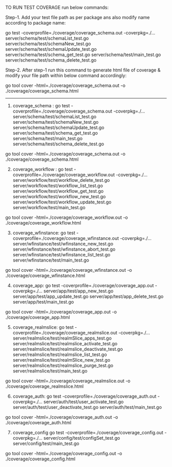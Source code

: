TO RUN TEST COVERAGE run below commands:

Step-1. Add your test file path as per package ans also modify name according to package name:

go test -coverprofile=./coverage/coverage_schema.out -coverpkg=./... server/schema/test/schemaList_test.go server/schema/test/schemaNew_test.go server/schema/test/schemaUpdate_test.go server/schema/test/schema_get_test.go server/schema/test/main_test.go server/schema/test/schema_delete_test.go

Step-2. After step-1 run this command to generate html file of coverage  & modify your file path within below command accordingly:

go tool cover -html=./coverage/coverage_schema.out -o ./coverage/coverage_schema.html

_________________________________________________________________________________________

1. coverage_schema :
go test -coverprofile=./coverage/coverage_schema.out -coverpkg=./... server/schema/test/schemaList_test.go server/schema/test/schemaNew_test.go server/schema/test/schemaUpdate_test.go server/schema/test/schema_get_test.go server/schema/test/main_test.go server/schema/test/schema_delete_test.go

go tool cover -html=./coverage/coverage_schema.out -o ./coverage/coverage_schema.html


2. coverage_workflow :
go test -coverprofile=./coverage/coverage_workflow.out -coverpkg=./... server/workflow/test/workflow_delete_test.go server/workflow/test/workflow_list_test.go server/workflow/test/workflow_get_test.go server/workflow/test/workflow_new_test.go server/workflow/test/workflow_update_test.go server/workflow/test/main_test.go

go tool cover -html=./coverage/coverage_workflow.out -o ./coverage/coverage_workflow.html 


3. coverage_wfinstance:
go test -coverprofile=./coverage/coverage_wfinstance.out -coverpkg=./... server/wfinstance/test/wfinstance_new_test.go  server/wfinstance/test/wfinstance_abort_test.go server/wfinstance/test/wfinstance_list_test.go   server/wfinstance/test/main_test.go

go tool cover -html=./coverage/coverage_wfinstance.out -o ./coverage/coverage_wfinstance.html 

4. coverage_app:
go test -coverprofile=./coverage/coverage_app.out -coverpkg=./... server/app/test/app_new_test.go server/app/test/app_update_test.go server/app/test/app_delete_test.go server/app/test/main_test.go

go tool cover -html=./coverage/coverage_app.out -o ./coverage/coverage_app.html 

5. coverage_realmslice:
go test -coverprofile=./coverage/coverage_realmslice.out -coverpkg=./... server/realmslice/test/realmSlice_apps_test.go server/realmslice/test/realmslice_activate_test.go server/realmslice/test/realmslice_deactivate_test.go server/realmslice/test/realmslice_list_test.go server/realmslice/test/realmSlice_new_test.go server/realmslice/test/realmslice_purge_test.go server/realmslice/test/main_test.go

go tool cover -html=./coverage/coverage_realmslice.out -o ./coverage/coverage_realmslice.html

6. coverage_auth:
go test -coverprofile=./coverage/coverage_auth.out -coverpkg=./... server/auth/test/user_activate_test.go server/auth/test/user_deactivate_test.go server/auth/test/main_test.go

go tool cover -html=./coverage/coverage_auth.out -o ./coverage/coverage_auth.html

7. coverage_config
go test -coverprofile=./coverage/coverage_config.out -coverpkg=./... server/config/test/configSet_test.go server/config/test/main_test.go

go tool cover -html=./coverage/coverage_config.out -o ./coverage/coverage_config.html
